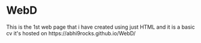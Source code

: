 # WebD
<p> This is the 1st web page that i have created using just HTML and it is a basic cv it's hosted on https://abhi9rocks.github.io/WebD/ </a>
